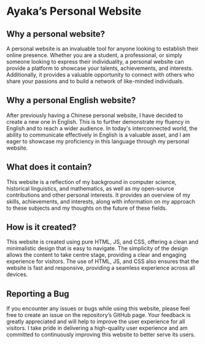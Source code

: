 # Ayaka’s Personal Website

## Why a personal website?

A personal website is an invaluable tool for anyone looking to establish their online presence. Whether you are a student, a professional, or simply someone looking to express their individuality, a personal website can provide a platform to showcase your talents, achievements, and interests. Additionally, it provides a valuable opportunity to connect with others who share your passions and to build a network of like-minded individuals.

## Why a personal English website?

After previously having a Chinese personal website, I have decided to create a new one in English. This is to further demonstrate my fluency in English and to reach a wider audience. In today's interconnected world, the ability to communicate effectively in English is a valuable asset, and I am eager to showcase my proficiency in this language through my personal website.

## What does it contain?

This website is a reflection of my background in computer science, historical linguistics, and mathematics, as well as my open-source contributions and other personal interests. It provides an overview of my skills, achievements, and interests, along with information on my approach to these subjects and my thoughts on the future of these fields.

## How is it created?

This website is created using pure HTML, JS, and CSS, offering a clean and minimalistic design that is easy to navigate. The simplicity of the design allows the content to take centre stage, providing a clear and engaging experience for visitors. The use of HTML, JS, and CSS also ensures that the website is fast and responsive, providing a seamless experience across all devices.

## Reporting a Bug

If you encounter any issues or bugs while using this website, please feel free to create an issue on the repository’s GitHub page. Your feedback is greatly appreciated and will help to improve the user experience for all visitors. I take pride in delivering a high-quality user experience and am committed to continuously improving this website to better serve its users.

